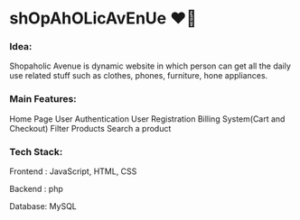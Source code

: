 # shOpAhOLicAvEnUe :heart::dancer:

### Idea: 
Shopaholic Avenue is dynamic website in which person can get all the daily use related stuff such as clothes, phones, furniture, hone appliances.

### Main Features:
 Home Page
 User Authentication
 User Registration
 Billing System(Cart and Checkout)
 Filter Products
 Search a product

### Tech Stack:
 Frontend : JavaScript, HTML, CSS
 
 Backend : php
 
 Database: MySQL
 

